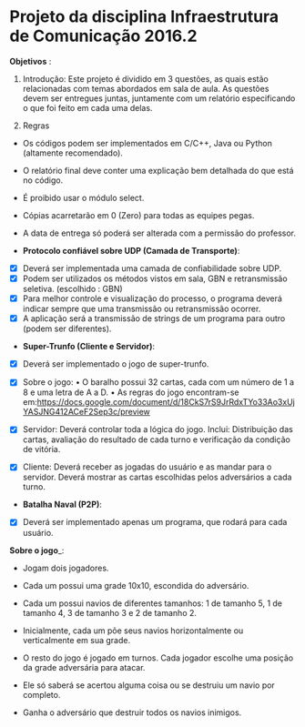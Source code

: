 # Projeto da disciplina Infraestrutura de Comunicação 2016.2
__Objetivos__ :

1. Introdução:
Este projeto é dividido em 3 questões, as quais estão relacionadas com
temas abordados em sala de aula. As questões devem ser entregues juntas,
juntamente com um relatório especificando o que foi feito em cada uma delas.

2. Regras
- Os códigos podem ser implementados em C/C++, Java ou Python (altamente recomendado).
- O relatório final deve conter uma explicação bem detalhada do que está no código.
- É proibido usar o módulo select.
- Cópias acarretarão em 0 (Zero) para todas as equipes pegas.
- A data de entrega só poderá ser alterada com a permissão do professor.

- __Protocolo confiável sobre UDP (Camada de Transporte)__:

- [X] Deverá ser implementada uma camada de confiabilidade sobre UDP.
- [X] Podem ser utilizados os métodos vistos em sala, GBN e retransmissão seletiva. (escolhido : GBN)
- [X] Para melhor controle e visualização do processo, o programa deverá indicar sempre que uma transmissão ou retransmissão ocorrer.
- [x] A aplicação será a transmissão de strings de um programa para outro (podem ser diferentes).

- __Super-Trunfo (Cliente e Servidor)__:

- [x] Deverá ser implementado o jogo de super-trunfo.

- [x] Sobre o jogo:
• O baralho possui 32 cartas, cada com um número de 1 a 8 e uma letra de A a D.
• As regras do jogo encontram-se em:https://docs.google.com/document/d/18CkS7rS9JrRdxTYo33Ao3xUjYASJNG412ACeF2Sep3c/preview
- [x] Servidor: Deverá controlar toda a lógica do jogo. Inclui: Distribuição das cartas, avaliação do resultado de cada turno e verificação da condição de vitória.
- [x] Cliente: Deverá receber as jogadas do usuário e as mandar para o servidor. Deverá mostrar as cartas escolhidas pelos adversários a cada turno.

- __Batalha Naval (P2P)__:

- [x] Deverá ser implementado apenas um programa, que rodará para cada usuário.
 
__Sobre o jogo___:

- Jogam dois jogadores.

- Cada um possui uma grade 10x10, escondida do adversário.

- Cada um possui navios de diferentes tamanhos: 1 de tamanho 5, 1 de tamanho 4, 3 de tamanho 3 e 2 de tamanho 2.

- Inicialmente, cada um põe seus navios horizontalmente ou verticalmente em sua grade.

- O resto do jogo é jogado em turnos. Cada jogador escolhe uma posição da grade adversária para atacar.

- Ele só saberá se acertou alguma coisa ou se destruiu um navio por completo.

- Ganha o adversário que destruir todos os navios inimigos.
